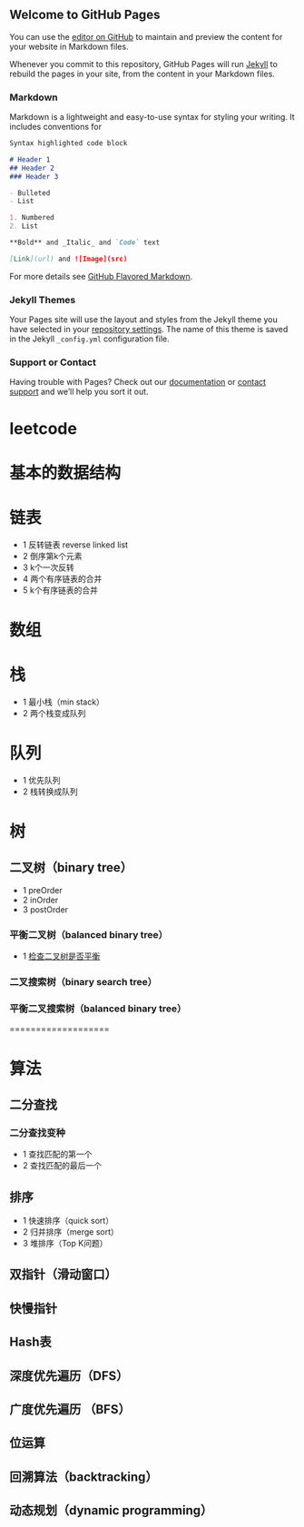 ## Welcome to GitHub Pages

You can use the [editor on GitHub](https://github.com/cl7106786/lafeng.github.io/edit/main/docs/index.md) to maintain and preview the content for your website in Markdown files.

Whenever you commit to this repository, GitHub Pages will run [Jekyll](https://jekyllrb.com/) to rebuild the pages in your site, from the content in your Markdown files.

### Markdown

Markdown is a lightweight and easy-to-use syntax for styling your writing. It includes conventions for

```markdown
Syntax highlighted code block

# Header 1
## Header 2
### Header 3

- Bulleted
- List

1. Numbered
2. List

**Bold** and _Italic_ and `Code` text

[Link](url) and ![Image](src)
```

For more details see [GitHub Flavored Markdown](https://guides.github.com/features/mastering-markdown/).

### Jekyll Themes

Your Pages site will use the layout and styles from the Jekyll theme you have selected in your [repository settings](https://github.com/cl7106786/lafeng.github.io/settings). The name of this theme is saved in the Jekyll `_config.yml` configuration file.

### Support or Contact

Having trouble with Pages? Check out our [documentation](https://docs.github.com/categories/github-pages-basics/) or [contact support](https://github.com/contact) and we’ll help you sort it out.





# leetcode


# 基本的数据结构

# 链表

* 1 反转链表 reverse linked list
* 2 倒序第k个元素
* 3 k个一次反转
* 4 两个有序链表的合并
* 5 k个有序链表的合并

# 数组


# 栈
* 1 最小栈（min stack）
* 2 两个栈变成队列

# 队列

* 1 优先队列
* 2 栈转换成队列




# 树
## 二叉树（binary tree）
* 1 preOrder
* 2 inOrder
* 3 postOrder

### 平衡二叉树（balanced binary tree）
* 1 [检查二叉树是否平衡](https://leetcode-cn.com/problems/check-balance-lcci/)



### 二叉搜索树（binary search tree）
### 平衡二叉搜索树（balanced binary tree）
===================
# 算法
## 二分查找
### 二分查找变种
* 1 查找匹配的第一个
* 2 查找匹配的最后一个

## 排序
* 1 快速排序（quick sort）
* 2 归并排序（merge sort）
* 3 堆排序（Top K问题）

## 双指针（滑动窗口）


## 快慢指针

## Hash表

## 深度优先遍历（DFS）

## 广度优先遍历 （BFS）

## 位运算

## 回溯算法（backtracking）

## 动态规划（dynamic programming）









    


